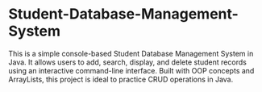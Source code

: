 # Student-Database-Management-System
This is a simple console-based Student Database Management System in Java. It allows users to add, search, display, and delete student records using an interactive command-line interface. Built with OOP concepts and ArrayLists, this project is ideal to practice CRUD operations in Java.
